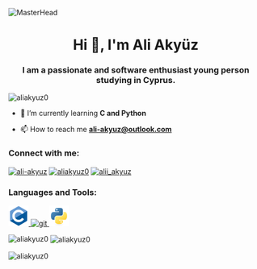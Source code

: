 ![MasterHead](https://codigno.com/wp-content/uploads/2023/01/Programlama-Dilleri-1.webp)
<h1 align="center">Hi 👋, I'm Ali Akyüz</h1>
<h3 align="center">I am a passionate and software enthusiast young person studying in Cyprus.</h3>
<p align="left"> <img src="https://komarev.com/ghpvc/?username=aliakyuz0&label=Profile%20views&color=0e75b6&style=flat" alt="aliakyuz0" /> </p>


- 🌱 I’m currently learning **C and Python**

- 📫 How to reach me **ali-akyuz@outlook.com**

<h3 align="left">Connect with me:</h3>
<p align="left">
<a href="https://linkedin.com/in/ali-akyuz" target="blank"><img align="center" src="https://raw.githubusercontent.com/rahuldkjain/github-profile-readme-generator/master/src/images/icons/Social/linked-in-alt.svg" alt="ali-akyuz" height="30" width="40" /></a>
<a href="https://kaggle.com/aliakyuz0" target="blank"><img align="center" src="https://raw.githubusercontent.com/rahuldkjain/github-profile-readme-generator/master/src/images/icons/Social/kaggle.svg" alt="aliakyuz0" height="30" width="40" /></a>
<a href="https://instagram.com/alii_akyuz" target="blank"><img align="center" src="https://raw.githubusercontent.com/rahuldkjain/github-profile-readme-generator/master/src/images/icons/Social/instagram.svg" alt="alii_akyuz" height="30" width="40" /></a>
</p>

<h3 align="left">Languages and Tools:</h3>
<p align="left"> <a href="https://www.cprogramming.com/" target="_blank" rel="noreferrer"> <img src="https://raw.githubusercontent.com/devicons/devicon/master/icons/c/c-original.svg" alt="c" width="40" height="40"/> </a> <a href="https://git-scm.com/" target="_blank" rel="noreferrer"> <img src="https://www.vectorlogo.zone/logos/git-scm/git-scm-icon.svg" alt="git" width="40" height="40"/> </a> <a href="https://www.python.org" target="_blank" rel="noreferrer"> <img src="https://raw.githubusercontent.com/devicons/devicon/master/icons/python/python-original.svg" alt="python" width="40" height="40"/> </a> </p>

<p><img align="left" src="https://github-readme-stats.vercel.app/api/top-langs?username=aliakyuz0&show_icons=true&locale=en&layout=compact" alt="aliakyuz0" /></p>

<p>&nbsp;<img align="center" src="https://github-readme-stats.vercel.app/api?username=aliakyuz0&show_icons=true&locale=en" alt="aliakyuz0" /></p>

<p><img align="center" src="https://github-readme-streak-stats.herokuapp.com/?user=aliakyuz0&" alt="aliakyuz0" /></p>

